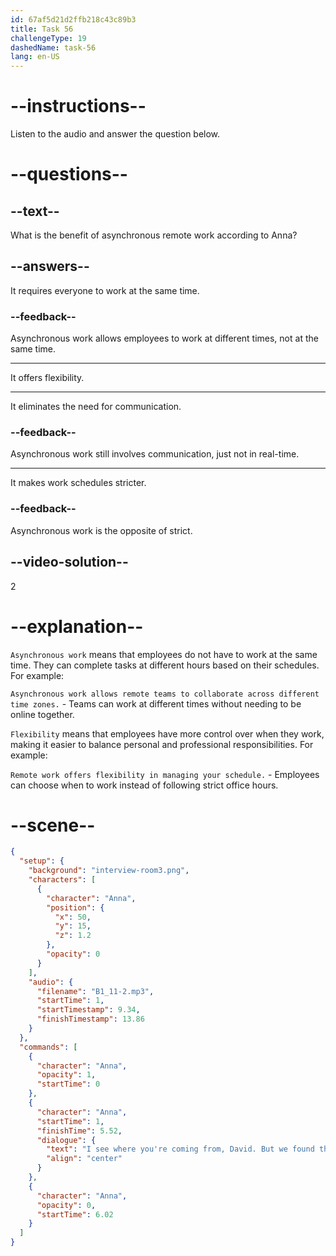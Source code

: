 ```yaml
---
id: 67af5d21d2ffb218c43c89b3
title: Task 56
challengeType: 19
dashedName: task-56
lang: en-US
---
```


<!-- (Audio) Anna: I see where you're coming from, David. But we've found that asynchronous remote work offers flexibility. -->

# --instructions--

Listen to the audio and answer the question below.

# --questions--

## --text--

What is the benefit of asynchronous remote work according to Anna?

## --answers--

It requires everyone to work at the same time.

### --feedback--

Asynchronous work allows employees to work at different times, not at the same time.

---

It offers flexibility.

---

It eliminates the need for communication.

### --feedback--

Asynchronous work still involves communication, just not in real-time.

---

It makes work schedules stricter.

### --feedback--

Asynchronous work is the opposite of strict.

## --video-solution--

2

# --explanation--

`Asynchronous work` means that employees do not have to work at the same time. They can complete tasks at different hours based on their schedules. For example:

`Asynchronous work allows remote teams to collaborate across different time zones.` - Teams can work at different times without needing to be online together.

`Flexibility` means that employees have more control over when they work, making it easier to balance personal and professional responsibilities. For example:

`Remote work offers flexibility in managing your schedule.` - Employees can choose when to work instead of following strict office hours.

# --scene--

```json
{
  "setup": {
    "background": "interview-room3.png",
    "characters": [
      {
        "character": "Anna",
        "position": {
          "x": 50,
          "y": 15,
          "z": 1.2
        },
        "opacity": 0
      }
    ],
    "audio": {
      "filename": "B1_11-2.mp3",
      "startTime": 1,
      "startTimestamp": 9.34,
      "finishTimestamp": 13.86
    }
  },
  "commands": [
    {
      "character": "Anna",
      "opacity": 1,
      "startTime": 0
    },
    {
      "character": "Anna",
      "startTime": 1,
      "finishTime": 5.52,
      "dialogue": {
        "text": "I see where you're coming from, David. But we found that asynchronous remote work offers flexibility.",
        "align": "center"
      }
    },
    {
      "character": "Anna",
      "opacity": 0,
      "startTime": 6.02
    }
  ]
}
```
